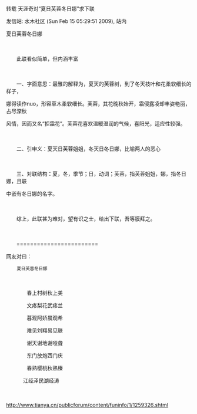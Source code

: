 转载  天涯奇对“夏日芙蓉冬日娜”求下联

发信站: 水木社区 (Sun Feb 15 05:29:51 2009), 站内



夏日芙蓉冬日娜

　　

　　此联看似简单，但内涵丰富

　　

　　一、字面意思：最雅的解释为，夏天的芙蓉树，到了冬天枝叶和花柔软细长的样子，

娜得读作nuo，形容草木柔软细长。芙蓉，其花晚秋始开，霜侵露凌却丰姿艳丽，占尽深秋

风情，因而又名“拒霜花”。芙蓉花喜欢温暖湿润的气候，喜阳光，适应性较强。

　　

　　二、引申义：夏天日芙蓉姐姐，冬天日冬日娜，比喻两人的恶心

　　

　　三、对联结构：夏，冬，季节；日，动词；芙蓉，指芙蓉姐姐，娜，指冬日娜，且联

中嵌有冬日娜的名字。

　　

　　综上，此联甚为难对，望有识之士，给出下联，吾等膜拜之。

　　

　　========================

网友对曰：

        夏日芙蓉冬日娜

　　

　　　　春上村树秋上美

　　　　文疼梨花武疼兰

　　　　暮观阿娇晨观希

　　　　难见刘翔易见联

　　　　谢天谢地谢哑聋

　　　　东门放炮西门庆

　　　　春熟樱桃秋熟榛

　　　  江经泽民湖经涛

　　

http://www.tianya.cn/publicforum/content/funinfo/1/1259326.shtml



